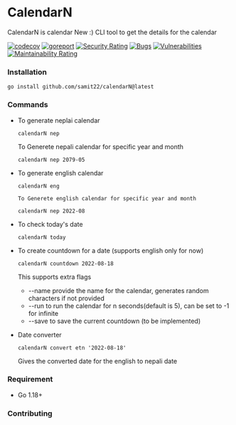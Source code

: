 # CalendarN

CalendarN is calendar New :)
CLI tool to get the details for the calendar

[![codecov](https://codecov.io/gh/samit22/calendarN/branch/main/graph/badge.svg?token=A5XND1948Y)](https://codecov.io/gh/samit22/calendarN)
[![goreport](https://goreportcard.com/badge/github.com/samit22/calendarN)](https://goreportcard.com/report/github.com/samit22/calendarN)
[![Security Rating](https://sonarcloud.io/api/project_badges/measure?project=samit22_calendarN&metric=security_rating)](https://sonarcloud.io/summary/new_code?id=samit22_calendarN)
[![Bugs](https://sonarcloud.io/api/project_badges/measure?project=samit22_calendarN&metric=bugs)](https://sonarcloud.io/summary/new_code?id=samit22_calendarN)
[![Vulnerabilities](https://sonarcloud.io/api/project_badges/measure?project=samit22_calendarN&metric=vulnerabilities)](https://sonarcloud.io/summary/new_code?id=samit22_calendarN)
[![Maintainability Rating](https://sonarcloud.io/api/project_badges/measure?project=samit22_calendarN&metric=sqale_rating)](https://sonarcloud.io/summary/new_code?id=samit22_calendarN)

### Installation

```
go install github.com/samit22/calendarN@latest
```

### Commands

- To generate neplai calendar

  ```
  calendarN nep
  ```

  To Generete nepali calendar for specific year and month

  ```
  calendarN nep 2079-05
  ```

- To generate english calendar

  ```
  calendarN eng
  ```

      To Generete english calendar for specific year and month

  ```
  calendarN nep 2022-08
  ```

- To check today's date

  ```
  calendarN today
  ```

- To create countdown for a date (supports english only for now)

  ```
  calendarN countdown 2022-08-18
  ```

  This supports extra flags

  - --name provide the name for the calendar, generates random characters if not provided
  - --run to run the calendar for n seconds(default is 5), can be set to -1 for infinite
  - --save to save the current countdown (to be implemented)

- Date converter
  ```
  calendarN convert etn '2022-08-18'
  ```
  Gives the converted date for the english to nepali date

### Requirement

- Go 1.18+

### Contributing
